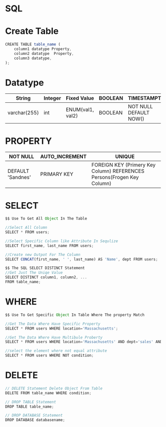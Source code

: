 # SQL

# Create Table 
```javascript
CREATE TABLE table_name (
    column1 datatype Property,
    column2 datatype  Property,
    column3 datatype,
);
```
# Datatype 
|        String       |       Integer      |    Fixed Value    |   BOOLEAN    |             TIMESTAMPTZ              |
| ------------------- | ------------------ | ------------------| -------------| -------------------------------------|
|     varchar(255)    |        int         |  ENUM(val1, val2) |   BOOLEAN    |       NOT NULL DEFAULT NOW()         |

# PROPERTY 

|      NOT NULL           |       AUTO_INCREMENT      |    UNIQUE                                                               |   
| ----------------------  | ------------------------- | ------------------------------------------------------------------------|
|    DEFAULT 'Sandnes'    |        PRIMARY KEY        |  FOREIGN KEY (Primery Key Column) REFERENCES Persons(Frogen Key Column) |   




# SELECT
```javascript
$$ Use To Get All Object In The Table 

//Select All Column 
SELECT * FROM users;

//Select Specific Column like Attribute In Sequlize
SELECT first_name, last_name FROM users;

//Create new Outpot For The Column
SELECT CONCAT(first_name, ' ', last_name) AS 'Name', dept FROM users;

$$ The SQL SELECT DISTINCT Statement
//Get Just The Uniqe Value
SELECT DISTINCT column1, column2, ...
FROM table_name;


```

# WHERE
```javascript
$$ Use To Get Specific Object In Table Where The property Match 

//Get The Data Where Have Specific Property
SELECT * FROM users WHERE location='Massachusetts';

//Get The Data Where Have Multibule Proberty
SELECT * FROM users WHERE location='Massachusetts' AND dept='sales' AND dept='sales' AND dept='sales';

//select the element where not equal attribute
SELECT * FROM users WHERE NOT condition;

```

# DELETE

```javascript
// DELETE Statement Delete Object From Table
DELETE FROM table_name WHERE condition;

// DROP TABLE Statement
DROP TABLE table_name;

// DROP DATABASE Statement
DROP DATABASE databasename;

```
